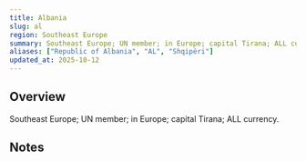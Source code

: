 ```yaml
---
title: Albania
slug: al
region: Southeast Europe
summary: Southeast Europe; UN member; in Europe; capital Tirana; ALL currency.
aliases: ["Republic of Albania", "AL", "Shqipëri"]
updated_at: 2025-10-12
---
```


## Overview

Southeast Europe; UN member; in Europe; capital Tirana; ALL currency.

## Notes

<!-- Add your first note below -->
